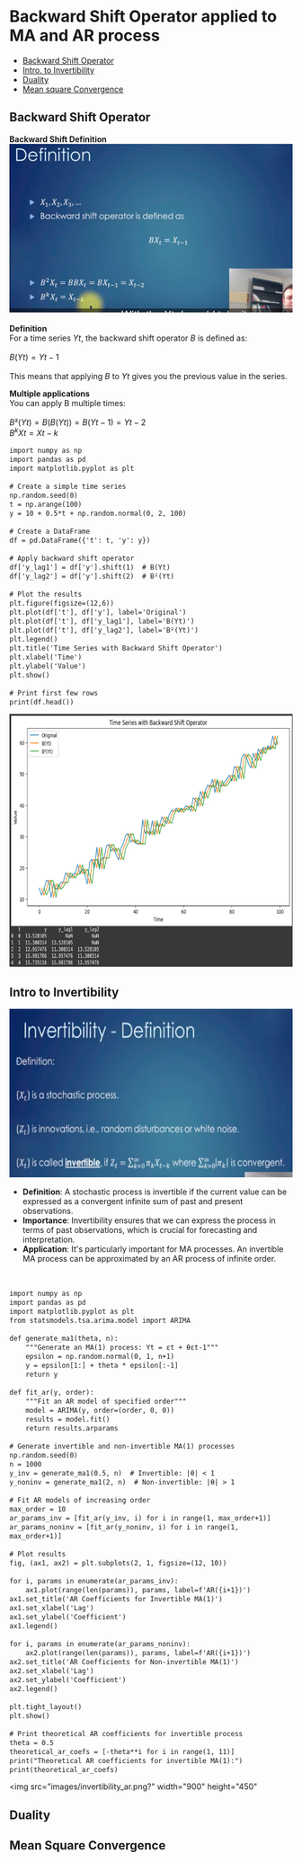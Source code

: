 # Backward Shift Operator applied to MA and AR process
- [Backward Shift Operator](#backward-shift-operator)
- [Intro. to Invertibility](##intro-to-invertibility)
- [Duality](##duality)
- [Mean square Convergence](##mean-square-convergence)

## Backward Shift Operator
**Backward Shift Definition** <br /> 
<img src="images/bsf_definition.png?" width="600" height="300"/>
<br /> 
<br /> 
**Definition**
<br /> 
For a time series $Yt$, the backward shift operator $B$ is defined as:
<br /> 
<br /> 
$B(Yt) = Yt-1$
<br /> 
<br /> 
This means that applying $B$ to $Yt$ gives you the previous value in the series.

**Multiple applications** <br /> 
You can apply B multiple times: <br /> 
<br /> 
$B²(Yt) = B(B(Yt)) = B(Y{t-1}) = Y{t-2}$ <br /> 
$B^kXt = X{t-k}$
<br /> 

```
import numpy as np
import pandas as pd
import matplotlib.pyplot as plt

# Create a simple time series
np.random.seed(0)
t = np.arange(100)
y = 10 + 0.5*t + np.random.normal(0, 2, 100)

# Create a DataFrame
df = pd.DataFrame({'t': t, 'y': y})

# Apply backward shift operator
df['y_lag1'] = df['y'].shift(1)  # B(Yt)
df['y_lag2'] = df['y'].shift(2)  # B²(Yt)

# Plot the results
plt.figure(figsize=(12,6))
plt.plot(df['t'], df['y'], label='Original')
plt.plot(df['t'], df['y_lag1'], label='B(Yt)')
plt.plot(df['t'], df['y_lag2'], label='B²(Yt)')
plt.legend()
plt.title('Time Series with Backward Shift Operator')
plt.xlabel('Time')
plt.ylabel('Value')
plt.show()

# Print first few rows
print(df.head())
```
<img src="images/bso_timeseries.png?" width="900" height="450"/>

## Intro to Invertibility
<img src="images/invertibility_definition.png?" width="600" height="300"/>

- **Definition**: A stochastic process is invertible if the current value can be expressed as a convergent infinite sum of past and present observations. 
- **Importance**: Invertibility ensures that we can express the process in terms of past observations, which is crucial for forecasting and interpretation. 
- **Application**: It's particularly important for MA processes. An invertible MA process can be approximated by an AR process of infinite order.
<br />

```
import numpy as np
import pandas as pd
import matplotlib.pyplot as plt
from statsmodels.tsa.arima.model import ARIMA

def generate_ma1(theta, n):
    """Generate an MA(1) process: Yt = εt + θεt-1"""
    epsilon = np.random.normal(0, 1, n+1)
    y = epsilon[1:] + theta * epsilon[:-1]
    return y

def fit_ar(y, order):
    """Fit an AR model of specified order"""
    model = ARIMA(y, order=(order, 0, 0))
    results = model.fit()
    return results.arparams

# Generate invertible and non-invertible MA(1) processes
np.random.seed(0)
n = 1000
y_inv = generate_ma1(0.5, n)  # Invertible: |θ| < 1
y_noninv = generate_ma1(2, n)  # Non-invertible: |θ| > 1

# Fit AR models of increasing order
max_order = 10
ar_params_inv = [fit_ar(y_inv, i) for i in range(1, max_order+1)]
ar_params_noninv = [fit_ar(y_noninv, i) for i in range(1, max_order+1)]

# Plot results
fig, (ax1, ax2) = plt.subplots(2, 1, figsize=(12, 10))

for i, params in enumerate(ar_params_inv):
    ax1.plot(range(len(params)), params, label=f'AR({i+1})')
ax1.set_title('AR Coefficients for Invertible MA(1)')
ax1.set_xlabel('Lag')
ax1.set_ylabel('Coefficient')
ax1.legend()

for i, params in enumerate(ar_params_noninv):
    ax2.plot(range(len(params)), params, label=f'AR({i+1})')
ax2.set_title('AR Coefficients for Non-invertible MA(1)')
ax2.set_xlabel('Lag')
ax2.set_ylabel('Coefficient')
ax2.legend()

plt.tight_layout()
plt.show()

# Print theoretical AR coefficients for invertible process
theta = 0.5
theoretical_ar_coefs = [-theta**i for i in range(1, 11)]
print("Theoretical AR coefficients for invertible MA(1):")
print(theoretical_ar_coefs)
```
<img src="images/invertibility_ar.png?" width="900" height="450"

## Duality

## Mean Square Convergence

